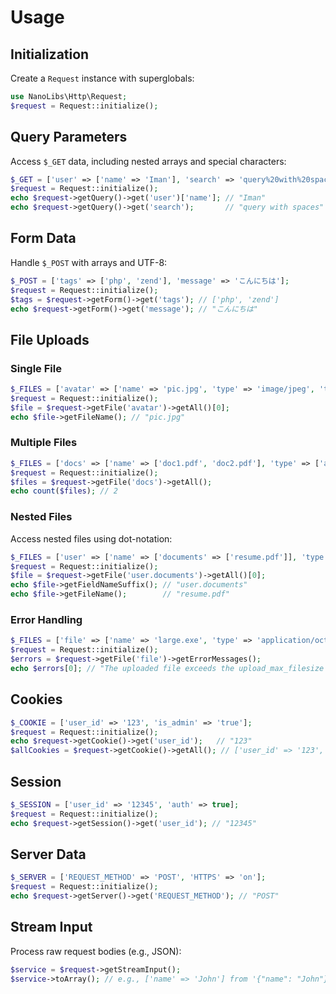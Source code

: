 # Usage

## Initialization
Create a `Request` instance with superglobals:
```php
use NanoLibs\Http\Request;
$request = Request::initialize();
```

## Query Parameters
Access `$_GET` data, including nested arrays and special characters:
```php
$_GET = ['user' => ['name' => 'Iman'], 'search' => 'query%20with%20spaces'];
$request = Request::initialize();
echo $request->getQuery()->get('user')['name']; // "Iman"
echo $request->getQuery()->get('search');       // "query with spaces"
```

## Form Data
Handle `$_POST` with arrays and UTF-8:
```php
$_POST = ['tags' => ['php', 'zend'], 'message' => 'こんにちは'];
$request = Request::initialize();
$tags = $request->getForm()->get('tags'); // ['php', 'zend']
echo $request->getForm()->get('message'); // "こんにちは"
```

## File Uploads
### Single File
```php
$_FILES = ['avatar' => ['name' => 'pic.jpg', 'type' => 'image/jpeg', 'tmp_name' => '/tmp/php123', 'error' => 0, 'size' => 2000, 'full_path' => 'pic.jpg']];
$request = Request::initialize();
$file = $request->getFile('avatar')->getAll()[0];
echo $file->getFileName(); // "pic.jpg"
```

### Multiple Files
```php
$_FILES = ['docs' => ['name' => ['doc1.pdf', 'doc2.pdf'], 'type' => ['application/pdf', 'application/pdf'], 'tmp_name' => ['/tmp/php1', '/tmp/php2'], 'error' => [0, 0], 'size' => [3000, 4000], 'full_path' => ['doc1.pdf', 'doc2.pdf']]];
$request = Request::initialize();
$files = $request->getFile('docs')->getAll();
echo count($files); // 2
```

### Nested Files
Access nested files using dot-notation:
```php
$_FILES = ['user' => ['name' => ['documents' => ['resume.pdf']], 'type' => ['documents' => ['application/pdf']], 'tmp_name' => ['documents' => ['/tmp/php123']], 'error' => ['documents' => [0]], 'size' => ['documents' => [5000]], 'full_path' => ['documents' => ['resume.pdf']]]];
$request = Request::initialize();
$file = $request->getFile('user.documents')->getAll()[0];
echo $file->getFieldNameSuffix(); // "user.documents"
echo $file->getFileName();        // "resume.pdf"
```

### Error Handling
```php
$_FILES = ['file' => ['name' => 'large.exe', 'type' => 'application/octet-stream', 'tmp_name' => '/tmp/php123', 'error' => 1, 'size' => 5000000, 'full_path' => 'large.exe']];
$request = Request::initialize();
$errors = $request->getFile('file')->getErrorMessages();
echo $errors[0]; // "The uploaded file exceeds the upload_max_filesize directive in php.ini."
```

## Cookies
```php
$_COOKIE = ['user_id' => '123', 'is_admin' => 'true'];
$request = Request::initialize();
echo $request->getCookie()->get('user_id');   // "123"
$allCookies = $request->getCookie()->getAll(); // ['user_id' => '123', 'is_admin' => 'true']
```

## Session
```php
$_SESSION = ['user_id' => '12345', 'auth' => true];
$request = Request::initialize();
echo $request->getSession()->get('user_id'); // "12345"
```

## Server Data
```php
$_SERVER = ['REQUEST_METHOD' => 'POST', 'HTTPS' => 'on'];
$request = Request::initialize();
echo $request->getServer()->get('REQUEST_METHOD'); // "POST"
```

## Stream Input
Process raw request bodies (e.g., JSON):
```php
$service = $request->getStreamInput();
$service->toArray(); // e.g., ['name' => 'John'] from '{"name": "John"}'
```
